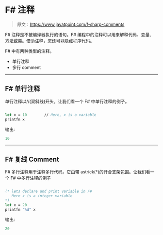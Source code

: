# F# 注释

> 原文：<https://www.javatpoint.com/f-sharp-comments>

F# 注释是不被编译器执行的语句。F# 编程中的注释可以用来解释代码、变量、方法或类。借助注释，您还可以隐藏程序代码。

F# 中有两种类型的注释。

*   单行注释
*   多行 comment

* * *

## F# 单行注释

单行注释以//(双斜线)开头。让我们看一个 F# 中单行注释的例子。

```fsharp

let x = 10        // Here, x is a variable 
printfn x

```

输出:

```fsharp
10

```

* * *

## F# 复线 Comment

F# 多行注释用于注释多行代码。它由带 astrick(*)的开合支架包围。让我们看一个 F# 中多行注释的例子

```fsharp

(* lets declare and print variable in F# 
   Here x is a integer variable
*)
let x = 20
printfn "%d" x

```

输出:

```fsharp
20

```